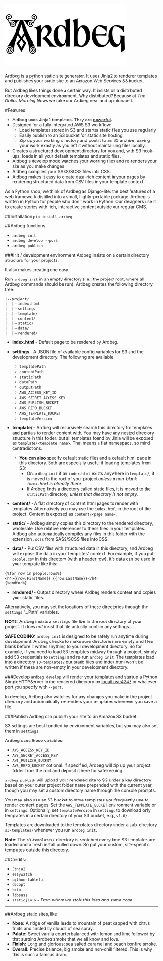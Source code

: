 ![ardbeg](/img/ardbeg.jpg)
========

Ardbeg is a python static site generator. It uses Jinja2 to renderer templates and publishes your static site to an Amazon Web Services S3 bucket.

But Ardbeg likes things done a certain way. It insists on a distributed directory development environment. Why distributed? Because at _The Dallas Morning News_ we take our Ardbeg neat and opinionated.

#Features
- Ardbeg uses Jinja2 templates. They are [powerful](http://jinja.pocoo.org/docs/dev/templates/).
- Designed for a fully integrated AWS S3 workflow:
    - Load templates stored in S3 and starter static files you use regularly
    - Easily publish to an S3 bucket for static site hosting
    - Zip up your working directory and post it to an S3 archive, saving your work exactly as you left it without maintaining files locally.
- Creates a structured development directory for you and, with S3 hook-ups, loads in all your default templates and static files.
- Ardbeg's develop mode watches your working files and re-renders your site as you make changes.
- Ardbeg compiles your SASS/SCSS files into CSS.
- Ardbeg makes it easy to create data-rich content in your pages by rendering structured data from CSV files in your template context.

As a Python shop, we think of Ardbeg as Django-lite: the best features of a web framework distilled into a small, highly-portable package. Ardbeg is written in Python for people who don't work in Python. Our designers use it to create stories with rich, interactive content outside our regular CMS.

##Installation
```pip install ardbeg```

##Ardbeg functions

- `ardbeg init`
- `ardbeg develop --port`
- `ardbeg publish`


###Init / development environment
Ardbeg insists on a certain directory structure for your projects.

It also makes creating one easy. 

Run `ardbeg init` in an empty directory (i.e., the project root, where all Ardbeg commands should be run). Ardbeg creates the following directory tree: 
```
|--project/
|  |--index.html
|  |--settings
|  |--template/
|  |--content/
|  |--static/
|  |--data/
|  |--rendered/
```
- **index.html** - Default page to be rendered by Ardbeg.
- **settings** - A JSON file of available config variables for S3 and the development directory. The following are available:
    - `templatePath`
    - `contentPath`
    - `staticPath`
    - `dataPath`
    - `outputPath`
    - `AWS_ACCESS_KEY_ID`
    - `AWS_SECRET_ACCESS_KEY`
    - `AWS_PUBLISH_BUCKET`
    - `AWS_REPO_BUCKET`
    - `AWS_TEMPLATE_BUCKET`
    - `templateVersion`
    
- **template/** - Ardbeg will recursively search this directory for templates and partials to render content with. You may have any nested directory structure in this folder, but all templates found by Jinja will be exposed as `template/<template name>`. That means a flat namespace, so mind contradictions.
    - **You can also** specify default static files and a default html page in this directory. Both are especially useful if loading templates from S3:
        - On `ardbeg init` if an `index.html` exists anywhere in `template/`, it is moved to the root of your project _unless a non-blank `index.html` is already there._
        - If Ardbeg finds a directory called static files, it is moved to the `staticPath` directory, _unless that directory is not empty._
        
- **content/** - A flat directory of content html pages to render with templates. Alternatively you may use the `index.html` in the root of the project. Content is exposed as `content/<page name>`.
- **static/** - Ardbeg simply copies this directory to the rendered directory, wholesale. Use relative references to these files in your templates. Ardbeg also automatically compiles any files in this folder with the extension `.scss` from SASS/SCSS files into CSS.
- **data/** - Put CSV files with structured data in this directory, and Ardbeg will expose the data in your templates' context. For example, if you put `people.csv` in this directory (with a header row), it's data can be used in your template like this:
```
{%for row in people.rows%}
<h4>{{row.FirstName}} {{row.LastName}}</h4>
{%endfor%}
```
- **rendered/** - Output directory where Ardbeg renders content and copies your static files.

Alternatively, you may set the locations of these directories through the `settings` '...Path' variables.

**NOTE:** Ardbeg insists a `settings` file live in the root directory of your project. It does *not* insist that file actually contain any settings...

**SAFE CODING:**
`ardbeg init` is designed to be safely run anytime during development. Ardbeg checks to make sure directories are empty and files blank before it writes anything to your development directory. So for example, if you need to load S3 templates midway through a project, simply add S3 credentials to `settings` and re-run `ardbeg init`. The templates load into a directory `s3-templates/` but static files and index.html won't be written if these are non-empty in your development directory.

###Develop
`ardbeg develop` will render your templates and startup a Python SimpleHTTPServer in the rendered directory on [localhost:4242](http://localhost:4242) or whatever port you specify with `--port`. 

In develop, Ardbeg also watches for any changes you make in the project directory and automatically re-renders your templates whenever you save a file.

###Publish
Ardbeg can publish your site to an Amazon S3 bucket.

S3 settings are best handled by environment variables, but you may also set them in `settings`.

Ardbeg uses these variables:

- `AWS_ACCESS_KEY_ID` 
- `AWS_SECRET_ACCESS_KEY` 
- `AWS_PUBLISH_BUCKET` 
- `AWS_REPO_BUCKET` optional. If specified, Ardbeg will zip up your project folder from the root and deposit it here for safekeeping.

`ardbeg publish` will upload your rendered site to S3 under a key directory based on your outer project folder name prepended with the current year, though you may set a custom directory name through the console prompts.

You may also use an S3 bucket to store templates you frequently use to render content pages. Set the `AWS_TEMPLATE_BUCKET` environment variable or in `settings`. Optionally, set `templateVersion` in `settings` to download only templates in a certain directory of your S3 bucket, e.g., `v1.0/`.

Templates are downloaded to the templates directory under a sub-directory `s3-templates/` whenever you run `ardbeg init`. 

**Note:** The `s3-templates/` directory is scotched every time S3 templates are loaded and a fresh install pulled down. So put your custom, site-specific templates outside this directory.

##Credits:
- `Jinja2`
- `easywatch`
- `python-tablefu`
- `docopt`
- `boto`
- `libsass`
- `staticjinja` - *From whom we stole this idea and some code...*

-----------------
##Ardbeg static sites, like
- **Nose:** A ridge of vanilla leads to mountain of peat capped with citrus fruits and circled by clouds of sea spray.
- **Palate:** Sweet vanilla counterbalanced with lemon and lime followed by that surging Ardbeg smoke that we all know and love.
- **Finish:** Long and glorious; sea salted caramel and beach bonfire smoke.
- **Overall:** Precise balance, big smoke and non-chill filtered. This is why this is such a famous dram.